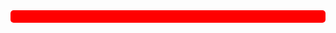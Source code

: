 <div class="red-box">
<style>
  .red-box {
    background-color: #f00;
    color: #fff;
    padding: 10px;
    border-radius: 5px;
  }
</style>
</div>